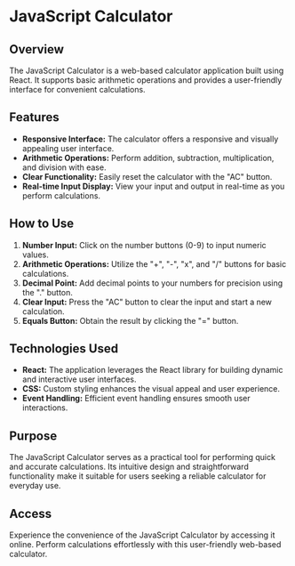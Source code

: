 # JavaScript Calculator

## Overview

The JavaScript Calculator is a web-based calculator application built using React. It supports basic arithmetic operations and provides a user-friendly interface for convenient calculations.

## Features

- **Responsive Interface:** The calculator offers a responsive and visually appealing user interface.
- **Arithmetic Operations:** Perform addition, subtraction, multiplication, and division with ease.
- **Clear Functionality:** Easily reset the calculator with the "AC" button.
- **Real-time Input Display:** View your input and output in real-time as you perform calculations.

## How to Use

1. **Number Input:** Click on the number buttons (0-9) to input numeric values.
2. **Arithmetic Operations:** Utilize the "+", "-", "x", and "/" buttons for basic calculations.
3. **Decimal Point:** Add decimal points to your numbers for precision using the "." button.
4. **Clear Input:** Press the "AC" button to clear the input and start a new calculation.
5. **Equals Button:** Obtain the result by clicking the "=" button.

## Technologies Used

- **React:** The application leverages the React library for building dynamic and interactive user interfaces.
- **CSS:** Custom styling enhances the visual appeal and user experience.
- **Event Handling:** Efficient event handling ensures smooth user interactions.

## Purpose

The JavaScript Calculator serves as a practical tool for performing quick and accurate calculations. Its intuitive design and straightforward functionality make it suitable for users seeking a reliable calculator for everyday use.

## Access

Experience the convenience of the JavaScript Calculator by accessing it online. Perform calculations effortlessly with this user-friendly web-based calculator.
